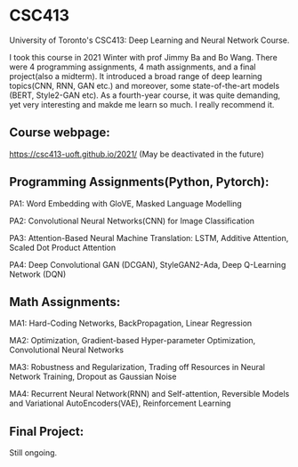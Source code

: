 # CSC413
University of Toronto's CSC413: Deep Learning and Neural Network Course. 

I took this course in 2021 Winter with prof Jimmy Ba and Bo Wang. There were 4 programming assignments, 4 math assignments, and a final project(also a midterm). It introduced a broad range of deep learning topics(CNN, RNN, GAN etc.) and moreover, some state-of-the-art models (BERT, Style2-GAN etc). As a fourth-year course, it was quite demanding, yet very interesting and makde me learn so much. I really recommend it. 

## Course webpage:
https://csc413-uoft.github.io/2021/  (May be deactivated in the future)



## Programming Assignments(Python, Pytorch):
PA1: Word Embedding with GloVE, Masked Language Modelling

PA2: Convolutional Neural Networks(CNN) for Image Classification

PA3: Attention-Based Neural Machine Translation: LSTM, Additive Attention, Scaled Dot Product Attention

PA4: Deep Convolutional GAN (DCGAN), StyleGAN2-Ada, Deep Q-Learning Network (DQN)


## Math Assignments:
MA1: Hard-Coding Networks, BackPropagation, Linear Regression

MA2: Optimization, Gradient-based Hyper-parameter Optimization, Convolutional Neural Networks

MA3: Robustness and Regularization, Trading off Resources in Neural Network Training, Dropout as Gaussian Noise

MA4: Recurrent Neural Network(RNN) and Self-attention, Reversible Models and Variational AutoEncoders(VAE), Reinforcement Learning

## Final Project: 

Still ongoing.
